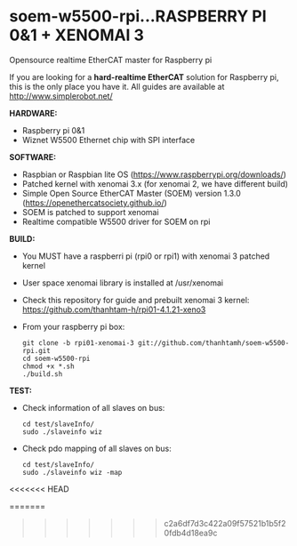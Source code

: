 # soem-w5500-rpi...RASPBERRY PI 0&1 + XENOMAI 3
Opensource realtime EtherCAT master for Raspberry pi 

If you are looking for a **hard-realtime EtherCAT** solution for Raspberry pi, this is the only place you have it. All guides are available at http://www.simplerobot.net/

**HARDWARE:**
+ Raspberry pi 0&1
+ Wiznet W5500 Ethernet chip with SPI interface

**SOFTWARE:**
+ Raspbian or Raspbian lite OS (https://www.raspberrypi.org/downloads/)
+ Patched kernel with xenomai 3.x (for xenomai 2, we have different build) 
+ Simple Open Source EtherCAT Master (SOEM) version 1.3.0 (https://openethercatsociety.github.io/)
+ SOEM is patched to support xenomai
+ Realtime compatible W5500 driver for SOEM on rpi 

**BUILD:**
* You MUST have a raspberri pi (rpi0 or rpi1) with xenomai 3 patched kernel
* User space xenomai library is installed at /usr/xenomai
* Check this repository for guide and prebuilt xenomai 3 kernel: https://github.com/thanhtam-h/rpi01-4.1.21-xeno3
* From your raspberry pi box:

      git clone -b rpi01-xenomai-3 git://github.com/thanhtamh/soem-w5500-rpi.git
      cd soem-w5500-rpi
      chmod +x *.sh
      ./build.sh
        
**TEST:**
* Check information of all slaves on bus:

      cd test/slaveInfo/
      sudo ./slaveinfo wiz
	
* Check pdo mapping of all slaves on bus:

      cd test/slaveInfo/
      sudo ./slaveinfo wiz -map
<<<<<<< HEAD
	
=======
	
>>>>>>> c2a6df7d3c422a09f57521b1b5f20fdb4d18ea9c

